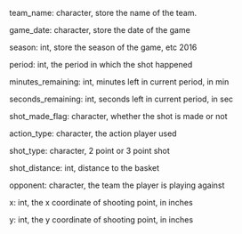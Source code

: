 team_name: character, store the name of the team.

game_date: character, store the date of the game

season: int, store the season of the game, etc 2016

period: int, the period in which the shot happened

minutes_remaining: int, minutes left in current period, in min

seconds_remaining: int, seconds left in current period, in sec

shot_made_flag: character, whether the shot is made or not

action_type: character, the action player used

shot_type: character, 2 point or 3 point shot

shot_distance: int, distance to the basket

opponent: character, the team the player is playing against

x: int, the x coordinate of shooting point, in inches

y: int, the y coordinate of shooting point, in inches
